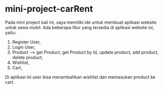 # mini-project-carRent

Pada mini project kali ini, saya memiliki ide untuk membuat aplikasi website untuk sewa mobil. 
Ada beberapa fitur yang tersedia di aplikasi website ini, yaitu:
1. Register User,
2. Login User,
3. Product --> get Product, get Product by Id, update product, add product, delete product,
4. Wishlist,
5. Cart,

Di aplikasi ini user bisa menambahkan wishlist dan memasukan product ke cart.
